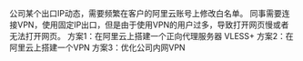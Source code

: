 公司某个出口IP动态，需要频繁在客户的阿里云账号上修改白名单。
同事需要连接VPN，使用固定IP出口，但是由于使用VPN的用户过多，导致打开网页慢或者无法打开网页。
方案1：在阿里云上搭建一个正向代理服务器
VLESS+
方案2：在阿里云上搭建一个VPN
方案3：优化公司内网VPN